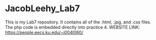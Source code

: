 # JacobLeehy_Lab7
This is my Lab7 repository. It contains all of the .html, .jpg, and .css files.
  The php code is embedded directly into practice 4.
WEBSITE LINK:
https://people.eecs.ku.edu/~j004l060/
